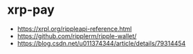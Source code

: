 # xrp-pay

+ https://xrpl.org/rippleapi-reference.html
+ https://github.com/ripplerm/ripple-wallet/
+ https://blog.csdn.net/u011374344/article/details/79314454
